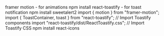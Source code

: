 framer motion - for animations 
npm install react-toastify - for toast notification
npm install sweetalert2
import { motion } from "framer-motion";
import { ToastContainer, toast } from "react-toastify"; // Import Toastify components
import "react-toastify/dist/ReactToastify.css"; // Import Toastify CSS
npm install react-icons
